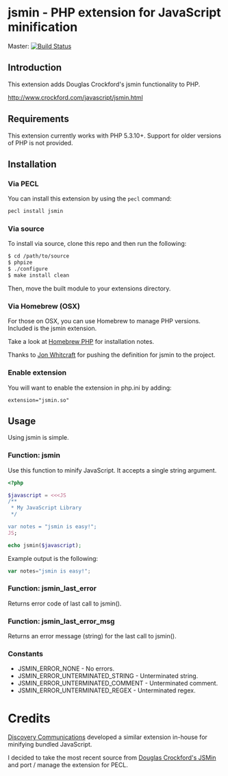 # jsmin - PHP extension for JavaScript minification

Master: [![Build Status](https://secure.travis-ci.org/sqmk/pecl-jsmin.png)](http://travis-ci.org/sqmk/pecl-jsmin)

## Introduction

This extension adds Douglas Crockford's jsmin functionality to PHP.

http://www.crockford.com/javascript/jsmin.html

## Requirements

This extension currently works with PHP 5.3.10+. Support for older versions of PHP is not provided.

## Installation

### Via PECL

You can install this extension by using the ```pecl``` command:

```bash
pecl install jsmin
```

### Via source

To install via source, clone this repo and then run the following:

```bash
$ cd /path/to/source
$ phpize
$ ./configure
$ make install clean
```

Then, move the built module to your extensions directory.

### Via Homebrew (OSX)

For those on OSX, you can use Homebrew to manage PHP versions. Included is the jsmin extension.

Take a look at [Homebrew PHP](https://github.com/josegonzalez/homebrew-php) for installation notes.

Thanks to [Jon Whitcraft](https://github.com/jwhitcraft/) for pushing the definition for jsmin to the project.

### Enable extension

You will want to enable the extension in php.ini by adding:

```text
extension="jsmin.so"
```

## Usage

Using jsmin is simple.

### Function: jsmin

Use this function to minify JavaScript. It accepts a single string argument.

```php
<?php

$javascript = <<<JS
/**
 * My JavaScript Library
 */

var notes = "jsmin is easy!";
JS;

echo jsmin($javascript);
```

Example output is the following:

```javascript
var notes="jsmin is easy!";
```

### Function: jsmin_last_error

Returns error code of last call to jsmin().

### Function: jsmin_last_error_msg

Returns an error message (string) for the last call to jsmin().

### Constants

* JSMIN_ERROR_NONE - No errors.
* JSMIN_ERROR_UNTERMINATED_STRING - Unterminated string.
* JSMIN_ERROR_UNTERMINATED_COMMENT - Unterminated comment.
* JSMIN_ERROR_UNTERMINATED_REGEX - Unterminated regex.

# Credits

[Discovery Communications](http://discovery.com) developed a similar extension in-house for minifying bundled JavaScript.

I decided to take the most recent source from [Douglas Crockford's JSMin](https://github.com/douglascrockford/JSMin) and port / manage the extension for PECL.
